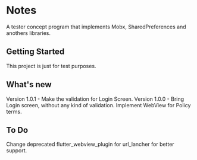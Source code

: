 # Notes

A tester concept program that implements Mobx, SharedPreferences and anothers libraries.  

## Getting Started  

This project is just for test purposes. 

## What's new  

Version 1.0.1 - Make the validation for Login Screen. 
Version 1.0.0 - Bring Login screen, without any kind of validation. Implement WebView for Policy terms.  

## To Do  

Change deprecated flutter_webview_plugin for url_lancher for better support. 
